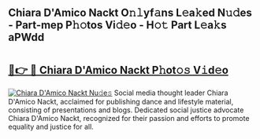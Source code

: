 ## Chiara D'Amico Nackt O𝚗𝚕yf𝚊ns L𝚎a𝚔ed N𝚞𝚍es - Part-mep P𝚑𝚘tos Vi𝚍𝚎o - H𝚘𝚝 Part L𝚎a𝚔s aPWdd

# <h2><a href="http://kf3zh4n.oniu.top/?m=Chiara+D%27Amico+Nackt">🔗👉 🔴 Chiara D'Amico Nackt P𝚑ot𝚘𝚜 V𝚒d𝚎o</a></h2>

[![Chiara D'Amico Nackt Nu𝚍e𝚜](https://i.imgur.com/0qMVB7G.gif)](http://kf3zh4n.oniu.top/?m=Chiara+D%27Amico+Nackt)
Social media thought leader Chiara D'Amico Nackt, acclaimed for publishing dance and lifestyle material, consisting of presentations and blogs. Dedicated social justice advocate Chiara D'Amico Nackt, recognized for their passion and efforts to promote equality and justice for all.  
